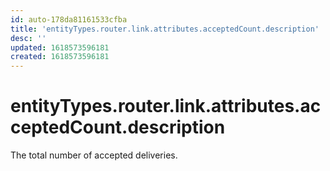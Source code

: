 ```yaml
---
id: auto-178da81161533cfba
title: 'entityTypes.router.link.attributes.acceptedCount.description'
desc: ''
updated: 1618573596181
created: 1618573596181
---
```

# entityTypes.router.link.attributes.acceptedCount.description

The total number of accepted deliveries.